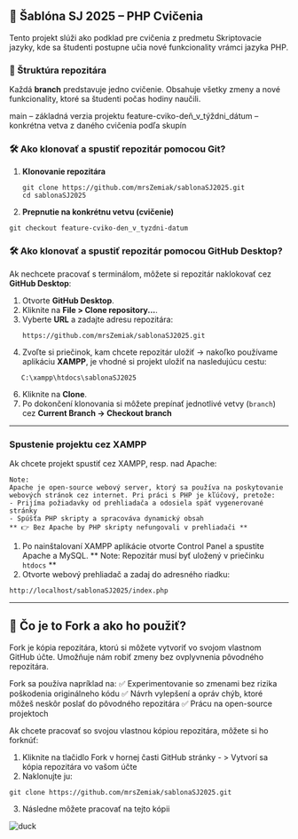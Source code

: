 ## 📌 Šablóna SJ 2025 – PHP Cvičenia

Tento projekt slúži ako podklad pre cvičenia z predmetu Skriptovacie jazyky, kde sa študenti postupne učia nové funkcionality vrámci jazyka PHP.

### 📂 Štruktúra repozitára
Každá **branch** predstavuje jedno cvičenie. Obsahuje všetky zmeny a nové funkcionality, ktoré sa študenti počas hodiny naučili.

main – základná verzia projektu
feature-cviko-deň_v_týždni_dátum – konkrétna vetva z daného cvičenia podľa skupín


### 🛠️ Ako klonovať a spustiť repozitár pomocou Git?

1. **Klonovanie repozitára**  
   ```
   git clone https://github.com/mrsZemiak/sablonaSJ2025.git
   cd sablonaSJ2025
    ```
2. **Prepnutie na konkrétnu vetvu (cvičenie)**
```
git checkout feature-cviko-den_v_tyzdni-datum
```

### 🛠️ Ako klonovať a spustiť repozitár pomocou GitHub Desktop? 

Ak nechcete pracovať s terminálom, môžete si repozitár naklokovať cez **GitHub Desktop**:

1. Otvorte **GitHub Desktop**.  
2. Kliknite na **File > Clone repository...**.  
3. Vyberte **URL** a zadajte adresu repozitára:
   ```
   https://github.com/mrsZemiak/sablonaSJ2025.git
   ```
5. Zvoľte si priečinok, kam chcete repozitár uložiť -> nakoľko používame aplikáciu **XAMPP**, je vhodné si projekt uložiť na nasledujúcu cestu:
```
   C:\xampp\htdocs\sablonaSJ2025
```
6. Kliknite na **Clone**.  
8. Po dokončení klonovania si môžete prepínať jednotlivé vetvy (`branch`) cez **Current Branch -> Checkout branch**

---------------------------------------------------------------------------------------------------------------------
### Spustenie projektu cez XAMPP
Ak chcete projekt spustiť cez XAMPP, resp. nad Apache: 
```
Note: 
Apache je open-source webový server, ktorý sa používa na poskytovanie webových stránok cez internet. Pri práci s PHP je kľúčový, pretože:
- Prijíma požiadavky od prehliadača a odosiela späť vygenerované stránky
- Spúšťa PHP skripty a spracováva dynamický obsah
** 👉 Bez Apache by PHP skripty nefungovali v prehliadači **
```
1. Po nainštalovaní XAMPP aplikácie otvorte Control Panel a spustite Apache a MySQL. 
** Note: Repozitár musí byť uložený v priečinku `htdocs` **
2. Otvorte webový prehliadač a zadaj do adresného riadku:
```
http://localhost/sablonaSJ2025/index.php
```
----------------------------------------------------------------------------------------------------------------------

## 🔄 Čo je to Fork a ako ho použiť?

Fork je kópia repozitára, ktorú si môžete vytvoriť vo svojom vlastnom GitHub účte. Umožňuje nám robiť zmeny bez ovplyvnenia pôvodného repozitára.

Fork sa používa napríklad na:
✅ Experimentovanie so zmenami bez rizika poškodenia originálneho kódu
✅ Návrh vylepšení a opráv chýb, ktoré môžeš neskôr poslať do pôvodného repozitára
✅ Prácu na open-source projektoch

Ak chcete pracovať so svojou vlastnou kópiou repozitára, môžete si ho forknúť:

1. Kliknite na tlačidlo Fork v hornej časti GitHub stránky - > Vytvorí sa kópia repozitára vo vašom účte
2. Naklonujte ju: 
```
git clone https://github.com/mrsZemiak/sablonaSJ2025.git
```
3. Následne môžete pracovať na tejto kópii

![duck](https://img.artpal.com/398651/693-24-4-4-9-18-2m.jpg)
